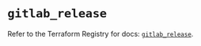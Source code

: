 # `gitlab_release`

Refer to the Terraform Registry for docs: [`gitlab_release`](https://registry.terraform.io/providers/gitlabhq/gitlab/18.2.0/docs/resources/release).
